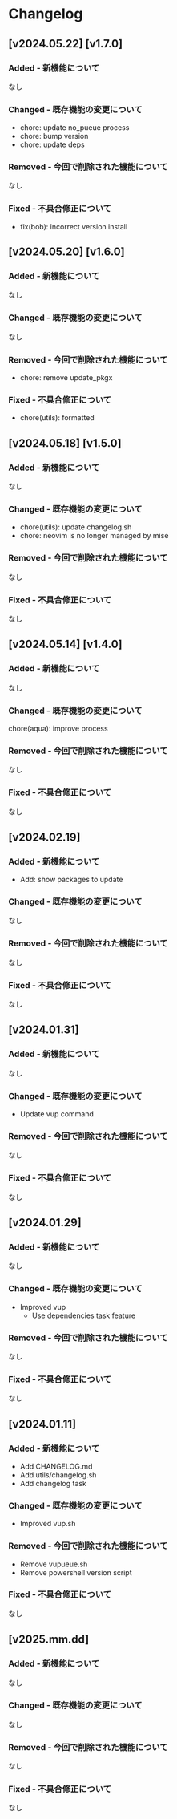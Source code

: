 # Changelog

## [v2024.05.22] [v1.7.0]

### Added - 新機能について

なし

### Changed - 既存機能の変更について

- chore: update no_pueue process
- chore: bump version
- chore: update deps

### Removed - 今回で削除された機能について

なし

### Fixed - 不具合修正について

- fix(bob): incorrect version install

## [v2024.05.20] [v1.6.0]

### Added - 新機能について

なし

### Changed - 既存機能の変更について

なし

### Removed - 今回で削除された機能について

- chore: remove update_pkgx

### Fixed - 不具合修正について

- chore(utils): formatted

## [v2024.05.18] [v1.5.0]

### Added - 新機能について

なし

### Changed - 既存機能の変更について

- chore(utils): update changelog.sh
- chore: neovim is no longer managed by mise

### Removed - 今回で削除された機能について

なし

### Fixed - 不具合修正について

なし

## [v2024.05.14] [v1.4.0]

### Added - 新機能について

なし

### Changed - 既存機能の変更について

chore(aqua): improve process

### Removed - 今回で削除された機能について

なし

### Fixed - 不具合修正について

なし

## [v2024.02.19]

### Added - 新機能について

- Add: show packages to update

### Changed - 既存機能の変更について

なし

### Removed - 今回で削除された機能について

なし

### Fixed - 不具合修正について

なし

## [v2024.01.31]

### Added - 新機能について

なし

### Changed - 既存機能の変更について

- Update vup command

### Removed - 今回で削除された機能について

なし

### Fixed - 不具合修正について

なし

## [v2024.01.29]

### Added - 新機能について

なし

### Changed - 既存機能の変更について

- Improved vup
    - Use dependencies task feature

### Removed - 今回で削除された機能について

なし

### Fixed - 不具合修正について

なし


## [v2024.01.11]

### Added - 新機能について

- Add CHANGELOG.md
- Add utils/changelog.sh
- Add changelog task

### Changed - 既存機能の変更について

- Improved vup.sh

### Removed - 今回で削除された機能について

- Remove vupueue.sh
- Remove powershell version script

### Fixed - 不具合修正について

なし

## [v2025.mm.dd]

### Added - 新機能について

なし

### Changed - 既存機能の変更について

なし

### Removed - 今回で削除された機能について

なし

### Fixed - 不具合修正について

なし

